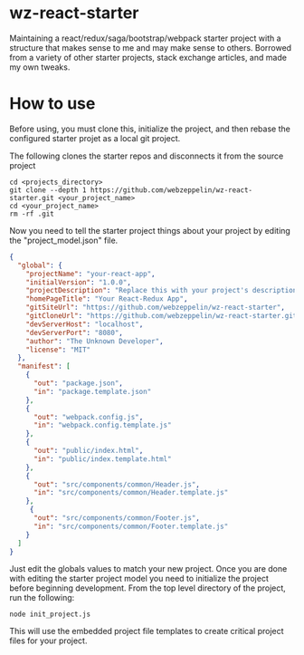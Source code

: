 # wz-react-starter

Maintaining a react/redux/saga/bootstrap/webpack starter project with a structure that makes sense to me and may make sense to others. Borrowed from a variety of other starter projects, stack exchange articles, and made my own tweaks.

# How to use
Before using, you must clone this, initialize the project, and then rebase the configured starter projet as a local git project.

The following clones the starter repos and disconnects it from the source project

```
cd <projects_directory>
git clone --depth 1 https://github.com/webzeppelin/wz-react-starter.git <your_project_name>
cd <your_project_name>
rm -rf .git

```

Now you need to tell the starter project things about your project by editing the "project_model.json" file.

```json
{
  "global": {
    "projectName": "your-react-app",
    "initialVersion": "1.0.0",
    "projectDescription": "Replace this with your project's description.",
    "homePageTitle": "Your React-Redux App",
    "gitSiteUrl": "https://github.com/webzeppelin/wz-react-starter",
    "gitCloneUrl": "https://github.com/webzeppelin/wz-react-starter.git",
    "devServerHost": "localhost",
    "devServerPort": "8080",
    "author": "The Unknown Developer",
    "license": "MIT"
  },
  "manifest": [
    {
      "out": "package.json",
      "in": "package.template.json"
    },
    {
      "out": "webpack.config.js",
      "in": "webpack.config.template.js"
    },
    {
      "out": "public/index.html",
      "in": "public/index.template.html"
    },
    {
      "out": "src/components/common/Header.js",
      "in": "src/components/common/Header.template.js"
    },
     {
      "out": "src/components/common/Footer.js",
      "in": "src/components/common/Footer.template.js"
    }
  ]
}
```

Just edit the globals values to match your new project.  Once you are done with editing the starter project model you need to initialize the project before beginning development.  From the top level directory of the project, run the following:

```
node init_project.js
```

This will use the embedded project file templates to create critical project files for your project.
